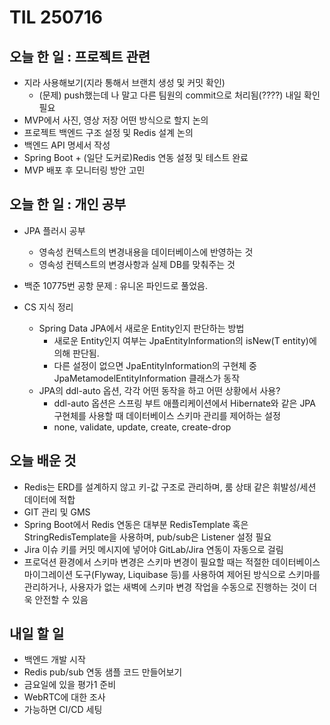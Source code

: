 # TIL 250716

## 오늘 한 일 : 프로젝트 관련
- 지라 사용해보기(지라 통해서 브랜치 생성 및 커밋 확인)
   - (문제) push했는데 나 말고 다른 팀원의 commit으로 처리됨(????) 내일 확인 필요
- MVP에서 사진, 영상 저장 어떤 방식으로 할지 논의
- 프로젝트 백엔드 구조 설정 및 Redis 설계 논의
- 백엔드 API 명세서 작성
- Spring Boot + (일단 도커로)Redis 연동 설정 및 테스트 완료
- MVP 배포 후 모니터링 방안 고민

## 오늘 한 일 : 개인 공부
- JPA 플러시 공부
    - 영속성 컨텍스트의 변경내용을 데이터베이스에 반영하는 것
    - 영속성 컨텍스트의 변경사항과 실제 DB를 맞춰주는 것

- 백준 10775번 공항 문제 : 유니온 파인드로 풀었음.

- CS 지식 정리
    - Spring Data JPA에서 새로운 Entity인지 판단하는 방법
        - 새로운 Entity인지 여부는 JpaEntityInformation의 isNew(T entity)에 의해 판단됨. 
        - 다른 설정이 없으면 JpaEntityInformation의 구현체 중 JpaMetamodelEntityInformation 클래스가 동작
    - JPA의 ddl-auto 옵션, 각각 어떤 동작을 하고 어떤 상황에서 사용?
        - ddl-auto 옵션은 스프링 부트 애플리케이션에서 Hibernate와 같은 JPA 구현체를 사용할 때 데이터베이스 스키마 관리를 제어하는 설정
        - none, validate, update, create, create-drop

## 오늘 배운 것
- Redis는 ERD를 설계하지 않고 키-값 구조로 관리하며, 룸 상태 같은 휘발성/세션 데이터에 적합
- GIT 관리 및 GMS
- Spring Boot에서 Redis 연동은 대부분 RedisTemplate 혹은 StringRedisTemplate을 사용하며, pub/sub은 Listener 설정 필요
- Jira 이슈 키를 커밋 메시지에 넣어야 GitLab/Jira 연동이 자동으로 걸림
- 프로덕션 환경에서 스키마 변경은 스키마 변경이 필요할 때는 적절한 데이터베이스 마이그레이션 도구(Flyway, Liquibase 등)를 사용하여 제어된 방식으로 스키마를 관리하거나, 사용자가 없는 새벽에 스키마 변경 작업을 수동으로 진행하는 것이 더욱 안전할 수 있음

## 내일 할 일
- 백엔드 개발 시작
- Redis pub/sub 연동 샘플 코드 만들어보기
- 금요일에 있을 평가1 준비
- WebRTC에 대한 조사
- 가능하면 CI/CD 세팅
